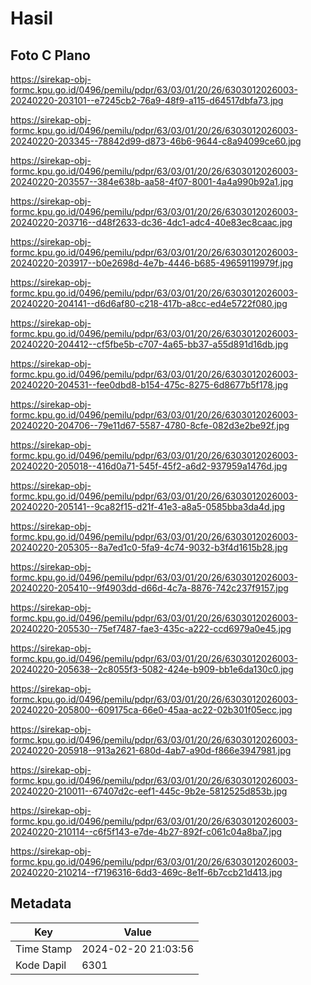 # Hasil

## Foto C Plano

https://sirekap-obj-formc.kpu.go.id/0496/pemilu/pdpr/63/03/01/20/26/6303012026003-20240220-203101--e7245cb2-76a9-48f9-a115-d64517dbfa73.jpg

https://sirekap-obj-formc.kpu.go.id/0496/pemilu/pdpr/63/03/01/20/26/6303012026003-20240220-203345--78842d99-d873-46b6-9644-c8a94099ce60.jpg

https://sirekap-obj-formc.kpu.go.id/0496/pemilu/pdpr/63/03/01/20/26/6303012026003-20240220-203557--384e638b-aa58-4f07-8001-4a4a990b92a1.jpg

https://sirekap-obj-formc.kpu.go.id/0496/pemilu/pdpr/63/03/01/20/26/6303012026003-20240220-203716--d48f2633-dc36-4dc1-adc4-40e83ec8caac.jpg

https://sirekap-obj-formc.kpu.go.id/0496/pemilu/pdpr/63/03/01/20/26/6303012026003-20240220-203917--b0e2698d-4e7b-4446-b685-49659119979f.jpg

https://sirekap-obj-formc.kpu.go.id/0496/pemilu/pdpr/63/03/01/20/26/6303012026003-20240220-204141--d6d6af80-c218-417b-a8cc-ed4e5722f080.jpg

https://sirekap-obj-formc.kpu.go.id/0496/pemilu/pdpr/63/03/01/20/26/6303012026003-20240220-204412--cf5fbe5b-c707-4a65-bb37-a55d891d16db.jpg

https://sirekap-obj-formc.kpu.go.id/0496/pemilu/pdpr/63/03/01/20/26/6303012026003-20240220-204531--fee0dbd8-b154-475c-8275-6d8677b5f178.jpg

https://sirekap-obj-formc.kpu.go.id/0496/pemilu/pdpr/63/03/01/20/26/6303012026003-20240220-204706--79e11d67-5587-4780-8cfe-082d3e2be92f.jpg

https://sirekap-obj-formc.kpu.go.id/0496/pemilu/pdpr/63/03/01/20/26/6303012026003-20240220-205018--416d0a71-545f-45f2-a6d2-937959a1476d.jpg

https://sirekap-obj-formc.kpu.go.id/0496/pemilu/pdpr/63/03/01/20/26/6303012026003-20240220-205141--9ca82f15-d21f-41e3-a8a5-0585bba3da4d.jpg

https://sirekap-obj-formc.kpu.go.id/0496/pemilu/pdpr/63/03/01/20/26/6303012026003-20240220-205305--8a7ed1c0-5fa9-4c74-9032-b3f4d1615b28.jpg

https://sirekap-obj-formc.kpu.go.id/0496/pemilu/pdpr/63/03/01/20/26/6303012026003-20240220-205410--9f4903dd-d66d-4c7a-8876-742c237f9157.jpg

https://sirekap-obj-formc.kpu.go.id/0496/pemilu/pdpr/63/03/01/20/26/6303012026003-20240220-205530--75ef7487-fae3-435c-a222-ccd6979a0e45.jpg

https://sirekap-obj-formc.kpu.go.id/0496/pemilu/pdpr/63/03/01/20/26/6303012026003-20240220-205638--2c8055f3-5082-424e-b909-bb1e6da130c0.jpg

https://sirekap-obj-formc.kpu.go.id/0496/pemilu/pdpr/63/03/01/20/26/6303012026003-20240220-205800--609175ca-66e0-45aa-ac22-02b301f05ecc.jpg

https://sirekap-obj-formc.kpu.go.id/0496/pemilu/pdpr/63/03/01/20/26/6303012026003-20240220-205918--913a2621-680d-4ab7-a90d-f866e3947981.jpg

https://sirekap-obj-formc.kpu.go.id/0496/pemilu/pdpr/63/03/01/20/26/6303012026003-20240220-210011--67407d2c-eef1-445c-9b2e-5812525d853b.jpg

https://sirekap-obj-formc.kpu.go.id/0496/pemilu/pdpr/63/03/01/20/26/6303012026003-20240220-210114--c6f5f143-e7de-4b27-892f-c061c04a8ba7.jpg

https://sirekap-obj-formc.kpu.go.id/0496/pemilu/pdpr/63/03/01/20/26/6303012026003-20240220-210214--f7196316-6dd3-469c-8e1f-6b7ccb21d413.jpg


## Metadata

| Key        | Value               |
| ---------- | ------------------- |
| Time Stamp | 2024-02-20 21:03:56 |
| Kode Dapil | 6301                |



